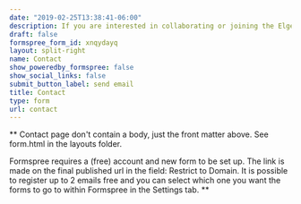 ```yaml
---
date: "2019-02-25T13:38:41-06:00"
description: If you are interested in collaborating or joining the Elgeti Lab as a postdoctoral fellow, graduate student, or student assistant, please use the form on the right to get in touch.
draft: false
formspree_form_id: xnqydayq
layout: split-right
name: Contact
show_poweredby_formspree: false
show_social_links: false
submit_button_label: send email
title: Contact
type: form
url: contact
---
```


** Contact page don't contain a body, just the front matter above.
See form.html in the layouts folder.

Formspree requires a (free) account and new form to be set up. The link is made on the final published url in the field: Restrict to Domain. It is possible to register up to 2 emails free and you can select which one you want the forms to go to within Formspree in the Settings tab.
**
